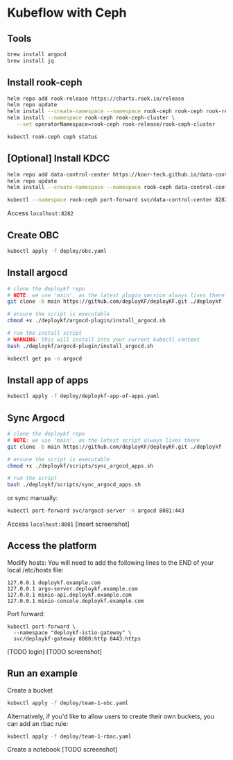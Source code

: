 # Kubeflow with Ceph

## Tools
```bash
brew install argocd
brew install jq
```

## Install rook-ceph
```bash
helm repo add rook-release https://charts.rook.io/release
helm repo update
helm install --create-namespace --namespace rook-ceph rook-ceph rook-release/rook-ceph 
helm install --namespace rook-ceph rook-ceph-cluster \
   --set operatorNamespace=rook-ceph rook-release/rook-ceph-cluster

kubectl rook-ceph ceph status
```

## [Optional] Install KDCC
```bash
helm repo add data-control-center https://koor-tech.github.io/data-control-center
helm repo update
helm install --create-namespace --namespace rook-ceph data-control-center data-control-center/data-control-center -f deploy/kdcc-values.yaml

kubectl --namespace rook-ceph port-forward svc/data-control-center 8282:8282
```
Access `localhost:8282`

## Create OBC
```bash
kubectl apply -f deploy/obc.yaml
```

## Install argocd
```bash
# clone the deploykf repo
# NOTE: we use 'main', as the latest plugin version always lives there
git clone -b main https://github.com/deployKF/deployKF.git ./deploykf

# ensure the script is executable
chmod +x ./deploykf/argocd-plugin/install_argocd.sh

# run the install script
# WARNING: this will install into your current kubectl context
bash ./deploykf/argocd-plugin/install_argocd.sh

kubectl get po -n argocd
```

## Install app of apps
```bash
kubectl apply -f deploy/deploykf-app-of-apps.yaml
```

## Sync Argocd
```bash
# clone the deploykf repo
# NOTE: we use 'main', as the latest script always lives there
git clone -b main https://github.com/deployKF/deployKF.git ./deploykf

# ensure the script is executable
chmod +x ./deploykf/scripts/sync_argocd_apps.sh

# run the script
bash ./deploykf/scripts/sync_argocd_apps.sh
```

or sync manually:
```bash
kubectl port-forward svc/argocd-server -n argocd 8081:443
```
Access `localhost:8081`
[insert screenshot]

## Access the platform
Modify hosts:
You will need to add the following lines to the END of your local /etc/hosts file:

```
127.0.0.1 deploykf.example.com
127.0.0.1 argo-server.deploykf.example.com
127.0.0.1 minio-api.deploykf.example.com
127.0.0.1 minio-console.deploykf.example.com
```

Port forward:
```
kubectl port-forward \
  --namespace "deploykf-istio-gateway" \
  svc/deploykf-gateway 8080:http 8443:https
```

[TODO login]
[TODO screenshot]

## Run an example
Create a bucket
```bash
kubectl apply -f deploy/team-1-obc.yaml
```
Alternatively, if you'd like to allow users to create their own buckets, you can add an rbac rule:
```bash
kubectl apply -f deploy/team-1-rbac.yaml
```
Create a notebook [TODO screenshot]


